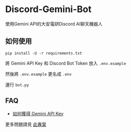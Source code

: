 # Discord-Gemini-Bot
使用Gemini API的大安電研Discord AI聊天機器人

## 如何使用
```pip install -U -r requirements.txt```

將 Gemini API Key 和 Discord Bot Token 放入 `.env.example`

然後將 `.env.example` 更名成 `.env`

運行 `bot.py`

## FAQ
- [如何獲得 Gemini API Key](https://github.com/imyimang/discord-gemini-chat-bot/blob/main/docs/zh/q2.md)

更多問題請見 [此專案](https://github.com/imyimang/discord-gemini-chat-bot)